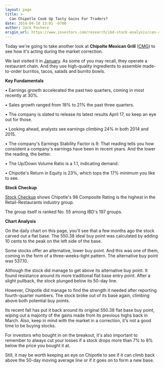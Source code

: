 ```yaml
---
layout: page
title: >-
  Can Chipotle Cook Up Tasty Gains For Traders?
date: 2014-04-10 13:01 -0700
author: Jack Pacheco
origin_url: https://www.investors.com/research/ibd-stock-analysis/can-chipotle-cook-up-tasty-gains-for-traders/
---
```





  



Today we're going to take another look at **Chipolte Mexican Grill** ([CMG](https://research.investors.com/quote.aspx?symbol=CMG)) to see how it's acting during the market correction.

  

We last visited it in [January](http://education.investors.com/daily-stock-analysis/010914-685759-will-chipotle-mexican-grill-serve-up-new-profits-.aspx). As some of you may recall, they operate a restaurant chain. And they use high-quality ingredients to assemble made-to-order burritos, tacos, salads and burrito bowls.

  

**Key Fundamentals**

  

• Earnings growth accelerated the past two quarters, coming in most recently at 30%.

  

• Sales growth ranged from 18% to 21% the past three quarters.

  

• The company is slated to release its latest results April 17, so keep an eye out for those.

  

• Looking ahead, analysts see earnings climbing 24% in both 2014 and 2015.

  

• The company's Earnings Stability Factor is 9. That reading tells you how consistent a company's earnings have been in recent years. And the lower the reading, the better.

  

• The Up/Down Volume Ratio is a 1.1, indicating demand.

  

• Chipotle's Return in Equity is 23%, which tops the 17% minimum you like to see.

  

**Stock Checkup**

  

[Stock Checkup](http://research.investors.com/stock-checkup/nyse-chipotle-mexican-grill-cmg.aspx) shows Chipotle's 98 Composite Rating is the highest in the Retail-Restaurants industry group.

  

The group itself is ranked No. 55 among IBD's 197 groups.

  

**Chart Analysis**

  

On the daily chart on this page, you'll see that a few months ago the stock carved out a flat base. The 550.38 ideal buy point was calculated by adding 10 cents to the peak on the left side of the base.

  

Some stocks offer an alternative, lower buy point. And this was one of them, coming in the form of a three-weeks-tight pattern. The alternative buy point was 537.10.

  

Although the stock did manage to get above its alternative buy point. It found resistance around its more traditional flat base entry point. After a slight pullback, the stock plunged below its 50-day line.

  

However, Chipotle did manage to find the strength it needed after reporting fourth-quarter numbers. The stock broke out of its base again, climbing above both potential buy points.

  

Its recent fall has put it back around its original 550.38 flat base buy point, wiping out a majority of the gains made from its previous highs back in March. Also, keep in mind with the market in a correction, it's not a good time to be buying stocks.

  

For investors who bought in on the breakout, it's also important to remember to always cut your losses if a stock drops more than 7% to 8% below the price you bought it at.

  

Still, it may be worth keeping an eye on Chipotle to see if it can climb back above the 50-day moving average line or if it goes on to form a new base.




